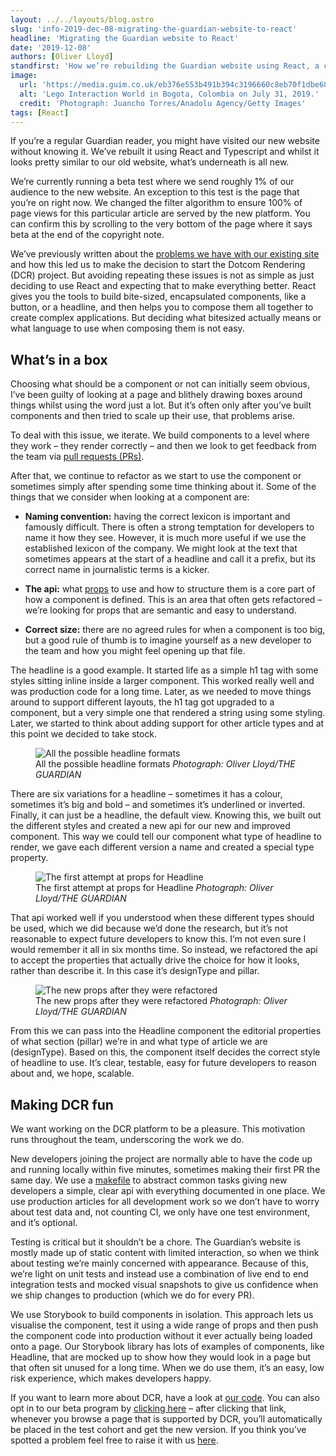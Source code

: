 ```yaml
---
layout: ../../layouts/blog.astro
slug: 'info-2019-dec-08-migrating-the-guardian-website-to-react'
headline: 'Migrating the Guardian website to React'
date: '2019-12-08'
authors: [Oliver Lloyd]
standfirst: 'How we’re rebuilding the Guardian website using React, a component-based UI framework built by Facebook'
image:
  url: 'https://media.guim.co.uk/eb376e553b491b394c3196660c8eb70f1dbe688d/0_319_4935_2961/4935.jpg'
  alt: 'Lego Interaction World in Bogota, Colombia on July 31, 2019.'
  credit: 'Photograph: Juancho Torres/Anadolu Agency/Getty Images'
tags: [React]
---
```


If you’re a regular Guardian reader, you might have visited our new website without knowing it. We’ve rebuilt it using React and Typescript and whilst it looks pretty similar to our old website, what’s underneath is all new.

We’re currently running a beta test where we send roughly 1% of our audience to the new website. An exception to this test is the page that you’re on right now. We changed the filter algorithm to ensure 100% of page views for this particular article are served by the new platform. You can confirm this by scrolling to the very bottom of the page where it says beta at the end of the copyright note.

We’ve previously written about the [problems we have with our existing site](https://www.theguardian.com/info/2019/apr/04/revisiting-the-rendering-tier) and how this led us to make the decision to start the Dotcom Rendering (DCR) project. But avoiding repeating these issues is not as simple as just deciding to use React and expecting that to make everything better. React gives you the tools to build bite-sized, encapsulated components, like a button, or a headline, and then helps you to compose them all together to create complex applications. But deciding what bitesized actually means or what language to use when composing them is not easy.

What’s in a box
---------------

Choosing what should be a component or not can initially seem obvious, I’ve been guilty of looking at a page and blithely drawing boxes around things whilst using the word just a lot. But it’s often only after you’ve built components and then tried to scale up their use, that problems arise.

To deal with this issue, we iterate. We build components to a level where they work – they render correctly – and then we look to get feedback from the team via [pull requests (PRs)](https://github.com/guardian/dotcom-rendering/pulls).

After that, we continue to refactor as we start to use the component or sometimes simply after spending some time thinking about it. Some of the things that we consider when looking at a component are:

*   **Naming convention:** having the correct lexicon is important and famously difficult. There is often a strong temptation for developers to name it how they see. However, it is much more useful if we use the established lexicon of the company. We might look at the text that sometimes appears at the start of a headline and call it a prefix, but its correct name in journalistic terms is a kicker.

*   **The api:** what [props](https://reactjs.org/docs/components-and-props.html) to use and how to structure them is a core part of how a component is defined. This is an area that often gets refactored – we’re looking for props that are semantic and easy to understand.

*   **Correct size:** there are no agreed rules for when a component is too big, but a good rule of thumb is to imagine yourself as a new developer to the team and how you might feel opening up that file.

The headline is a good example. It started life as a simple h1 tag with some styles sitting inline inside a larger component. This worked really well and was production code for a long time. Later, as we needed to move things around to support different layouts, the h1 tag got upgraded to a component, but a very simple one that rendered a string using some styling. Later, we started to think about adding support for other article types and at this point we decided to take stock.


   <figure>
   <img alt="All the possible headline formats" src="https://i.guim.co.uk/img/media/c750f0d6ea5b99ddc712d3c1e55d62d58930b795/358_0_3027_2254/master/3027.jpg?width=620&quality=45&auto=format&fit=max&dpr=2&s=f9a201b3348767c77c6e087f603938d3" loading="lazy" />
   <figcaption>
     All the possible headline formats
    <i>Photograph: Oliver Lloyd/THE GUARDIAN</i>
    </figcaption>
    </figure>

There are six variations for a headline – sometimes it has a colour, sometimes it’s big and bold – and sometimes it’s underlined or inverted. Finally, it can just be a headline, the default view. Knowing this, we built out the different styles and created a new api for our new and improved component. This way we could tell our component what type of headline to render, we gave each different version a name and created a special type property.


   <figure>
   <img alt="The first attempt at props for Headline" src="https://i.guim.co.uk/img/media/addc9b1801878fcada8f78c329a2c885654e92cc/0_65_1246_748/master/1246.png?width=620&quality=45&auto=format&fit=max&dpr=2&s=314c20e069541304718aec1e2bf2c700" loading="lazy" />
   <figcaption>
     The first attempt at props for Headline
    <i>Photograph: Oliver Lloyd/THE GUARDIAN</i>
    </figcaption>
    </figure>

That api worked well if you understood when these different types should be used, which we did because we’d done the research, but it’s not reasonable to expect future developers to know this. I’m not even sure I would remember it all in six months time. So instead, we refactored the api to accept the properties that actually drive the choice for how it looks, rather than describe it. In this case it’s designType and pillar.


   <figure>
   <img alt="The new props after they were refactored" src="https://i.guim.co.uk/img/media/3ba8acecd78bad901c04425c75c36b5c25e267a2/0_54_1462_877/master/1462.png?width=620&quality=45&auto=format&fit=max&dpr=2&s=df3cb95485de40966959592736d9e1dc" loading="lazy" />
   <figcaption>
     The new props after they were refactored
    <i>Photograph: Oliver Lloyd/THE GUARDIAN</i>
    </figcaption>
    </figure>

From this we can pass into the Headline component the editorial properties of what section (pillar) we’re in and what type of article we are (designType). Based on this, the component itself decides the correct style of headline to use. It’s clear, testable, easy for future developers to reason about and, we hope, scalable.

Making DCR fun
--------------

We want working on the DCR platform to be a pleasure. This motivation runs throughout the team, underscoring the work we do.

New developers joining the project are normally able to have the code up and running locally within five minutes, sometimes making their first PR the same day. We use a [makefile](https://opensource.com/article/18/8/what-how-makefile) to abstract common tasks giving new developers a simple, clear api with everything documented in one place. We use production articles for all development work so we don’t have to worry about test data and, not counting CI, we only have one test environment, and it’s optional.

Testing is critical but it shouldn’t be a chore. The Guardian’s website is mostly made up of static content with limited interaction, so when we think about testing we’re mainly concerned with appearance. Because of this, we’re light on unit tests and instead use a combination of live end to end integration tests and mocked visual snapshots to give us confidence when we ship changes to production (which we do for every PR).

We use Storybook to build components in isolation. This approach lets us visualise the component, test it using a wide range of props and then push the component code into production without it ever actually being loaded onto a page. Our Storybook library has lots of examples of components, like Headline, that are mocked up to show how they would look in a page but that often sit unused for a long time. When we do use them, it’s an easy, low risk experience, which makes developers happy.

If you want to learn more about DCR, have a look at [our code](https://github.com/guardian/dotcom-rendering/). You can also opt in to our beta program by [clicking here](https://www.theguardian.com/opt/in/dotcom-rendering-advertisements) – after clicking that link, whenever you browse a page that is supported by DCR, you’ll automatically be placed in the test cohort and get the new version. If you think you’ve spotted a problem feel free to raise it with us [here](https://www.theguardian.com/info/tech-feedback).
